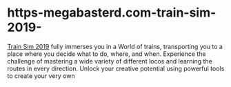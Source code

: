 # https-megabasterd.com-train-sim-2019-
[Train Sim 2019](https://megabasterd.com/train-sim-2019/) fully immerses you in a World of trains, transporting you to a place where you decide what to do, where, and when. Experience the challenge of mastering a wide variety of different locos and learning the routes in every direction. Unlock your creative potential using powerful tools to create your very own 
